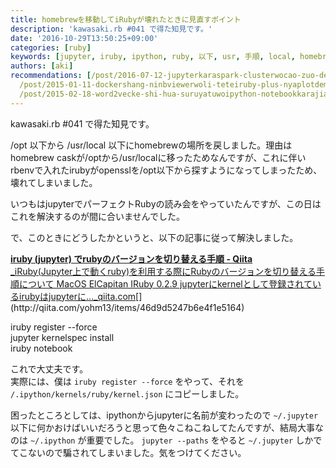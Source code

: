 ```yaml
---
title: homebrewを移動してiRubyが壊れたときに見直すポイント
description: 'kawasaki.rb #041 で得た知見です。'
date: '2016-10-29T13:50:25+09:00'
categories: [ruby]
keywords: [jupyter, iruby, ipython, ruby, 以下, usr, 手順, local, homebrew, バージョン]
authors: [aki]
recommendations: [/post/2016-07-12-jupyterkaraspark-clusterwocao-zuo-dekirulivy-plus-sparkmagicwoshi-sitemita/,
  /post/2015-01-11-dockershang-ninbviewerwoli-teteiruby-plus-nyaplotdemiao-itagurahuwogong-you-dekiruyounisitemita/,
  /post/2015-02-18-word2vecke-shi-hua-suruyatuwoipython-notebookkarajian-reruyounisita/]
---
```


kawasaki.rb #041 で得た知見です。

/opt 以下から /usr/local 以下にhomebrewの場所を戻しました。理由はhomebrew caskが/optから/usr/localに移ったためなんですが、これに伴いrbenvで入れたirubyがopensslを/opt以下から探すようになってしまったため、壊れてしまいました。

いつもはjupyterでパーフェクトRubyの読み会をやっていたんですが、この日はこれを解決するのが間に合いませんでした。

で、このときにどうしたかというと、以下の記事に従って解決しました。

[**iruby (jupyter) でrubyのバージョンを切り替える手順 - Qiita**  
_iRuby(Jupyter上で動くruby)を利用する際にRubyのバージョンを切り替える手順について MacOS ElCapitan IRuby 0.2.9 jupyterにkernelとして登録されているirubyはjupyterに…_qiita.com](http://qiita.com/yohm13/items/46d9d5247b6e4f1e5164 "http://qiita.com/yohm13/items/46d9d5247b6e4f1e5164")[](http://qiita.com/yohm13/items/46d9d5247b6e4f1e5164)

iruby register --force  
jupyter kernelspec install  
iruby notebook

これで大丈夫です。  
実際には、僕は `iruby register --force` をやって、それを `/.ipython/kernels/ruby/kernel.json` にコピーしました。

困ったところとしては、ipythonからjupyterに名前が変わったので `~/.jupyter` 以下に何かおけばいいだろうと思って色々こねこねしてたんですが、結局大事なのは `~/.ipython` が重要でした。 `jupyter --paths` をやると `~/.jupyter` しかでてこないので騙されてしまいました。気をつけてください。